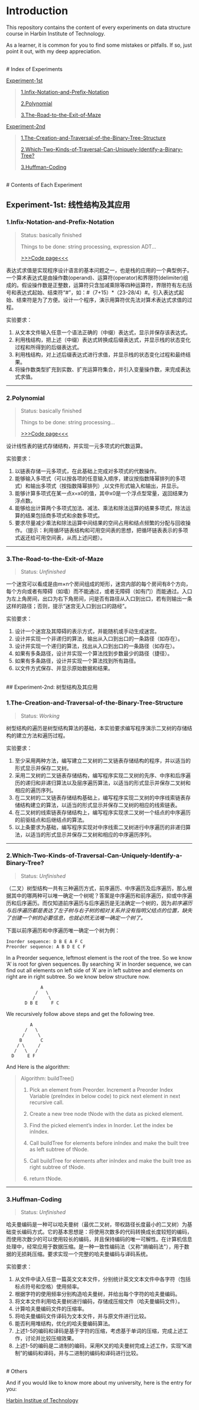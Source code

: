 # Introduction

This repository contains the content of every experiments on data structure course in Harbin Institute of Technology.

As a learner, it is common for you to find some mistakes or pitfalls. If so, just point it out, with my deep appreciation.

<br>
# Index of Experiments

[Experiment-1st](#Experiment-1st)
> [1.Infix-Notation-and-Prefix-Notation](#expression)
>
> [2.Polynomial](#Polynomial)
>
> [3.The-Road-to-the-Exit-of-Maze](#Maze)

[Experiment-2nd](#Experiment-2nd)
> [1.The-Creation-and-Traversal-of-the-Binary-Tree-Structure](#Binary-Tree)
>
> [2.Which-Two-Kinds-of-Traversal-Can-Uniquely-Identify-a-Binary-Tree?](#Identification)
>
> [3.Huffman-Coding](#Huffman-Coding)

<br>
# Contents of Each Experiment

## <a name="Experiment-1st"></a>Experiment-1st: 线性结构及其应用

### <a name="expression"></a>1.Infix-Notation-and-Prefix-Notation

> Status: basically finished
>
> Things to be done: string processing, expression ADT...
>
> [>>>Code page<<<][11]

表达式求值是实现程序设计语言的基本问题之一，也是栈的应用的一个典型例子。一个算术表达式是由操作数(operand)、运算符(operator)和界限符(delimiter)组成的。假设操作数是正整数，运算符只含加减乘除等四种运算符，界限符有左右括号和表达式起始、结束符“#”，如：#（7+15）\*（23-28/4）#。引入表达式起始、结束符是为了方便。设计一个程序，演示用算符优先法对算术表达式求值的过程。

实验要求：

1.	从文本文件输入任意一个语法正确的（中缀）表达式，显示并保存该表达式。
2.	利用栈结构，把上述（中缀）表达式转换成后缀表达式，并显示栈的状态变化过程和所得到的后缀表达式。
3.	利用栈结构，对上述后缀表达式进行求值，并显示栈的状态变化过程和最终结果。
4.	将操作数类型扩充到实数、扩充运算符集合，并引入变量操作数，来完成表达式求值。

* * *

### <a name="Polynomial"></a>2.Polynomial

> Status: basically finished
>
> Things to be done: string processing...
>
> [>>>Code page<<<][12]

设计线性表的链式存储结构，并实现一元多项式的代数运算。

实验要求：

1. 以链表存储一元多项式，在此基础上完成对多项式的代数操作。
2. 能够输入多项式（可以按各项的任意输入顺序，建议按指数降幂排列的多项式）和输出多项式（按指数降幂排列）,以文件形式输入和输出，并显示。
3. 能够计算多项式在某一点x=x0的值，其中x0是一个浮点型常量，返回结果为浮点数。
4. 能够给出计算两个多项式加法、减法、乘法和除法运算的结果多项式，除法运算的结果包括商多项式和余数多项式。
5. 要求尽量减少乘法和除法运算中间结果的空间占用和结点频繁的分配与回收操作。（提示：利用循环链表结构和可用空间表的思想，把循环链表表示的多项式返还给可用空间表，从而上述问题）。

* * *

### <a name="Maze"></a>3.The-Road-to-the-Exit-of-Maze

> Status: *Unfinished*

一个迷宫可以看成是由m×n个房间组成的矩形，迷宫内部的每个房间有8个方向，每个方向或者有障碍（如墙）而不能通过，或者无障碍（如有门）而能通过。入口为左上角房间，出口为右下角房间，问是否有路径从入口到出口，若有则输出一条这样的路径；否则，提示“迷宫无入口到出口的路经”。

实验要求：

1.	设计一个迷宫及其障碍的表示方式，并能随机或手动生成迷宫。
2.	设计并实现一个非递归的算法，输出从入口到出口的一条路径（如存在）。
3.	设计并实现一个递归的算法，找出从入口到出口的一条路径（如存在）。
4.	如果有多条路径，设计并实现一个算法找到步数最少的路径（捷径）。
5.	如果有多条路径，设计并实现一个算法找到所有路径。
6.	以文件方式保存、并显示原始数据和结果。

<br>
## <a name="Experiment-2nd"></a>Experiment-2nd: 树型结构及其应用

### <a name="Binary-Tree"></a>1.The-Creation-and-Traversal-of-the-Binary-Tree-Structure

> Status: *Working*

树型结构的遍历是树型结构算法的基础，本实验要求编写程序演示二叉树的存储结构的建立方法和遍历过程。 

实验要求：

1. 至少采用两种方法，编写建立二叉树的二叉链表存储结构的程序，并以适当的形式显示并保存二叉树。
2. 采用二叉树的二叉链表存储结构，编写程序实现二叉树的先序、中序和后序遍历的递归和非递归算法以及层序遍历算法，以适当的形式显示并保存二叉树和相应的遍历序列。
3. 在二叉树的二叉链表存储结构基础上，编写程序实现二叉树的中序线索链表存储结构建立的算法，以适当的形式显示并保存二叉树的相应的线索链表。
4. 在二叉树的线索链表存储结构上，编写程序实现求二叉树一个结点的中序遍历的前驱结点和后继结点的算法。
5. 以上条要求为基础，编写程序实现对中序线索二叉树进行中序遍历的非递归算法，以适当的形式显示并保存二叉树和相应的中序遍历序列。

* * *

### <a name="Identification"></a>2.Which-Two-Kinds-of-Traversal-Can-Uniquely-Identify-a-Binary-Tree?

> Status: *Unfinished*

（二叉）树型结构一共有三种遍历方式，前序遍历、中序遍历及后序遍历，那么根据其中的哪两种可以唯一确定一个树呢？答案是中序遍历和前序遍历，抑或中序遍历和后序遍历。而仅知道前序遍历与后序遍历是无法确定一个树的，因为*前序遍历与后序遍历都是表达了左子树与右子树的相对关系并没有指明父结点的位置，缺失了创建一个树的必要信息，也就必然无法唯一确定一个树了。*

下面以前序遍历和中序遍历唯一确定一个树为例：

    Inorder sequence: D B E A F C
    Preorder sequence: A B D E C F

In a Preorder sequence, leftmost element is the root of the tree. So we know ‘A’ is root for given sequences. By searching ‘A’ in Inorder sequence, we can find out all elements on left side of ‘A’ are in left subtree and elements on right are in right subtree. So we know below structure now.

                 A
               /   \
              /     \
           D B E     F C

We recursively follow above steps and get the following tree.

             A
           /   \
          /     \
         B       C
        / \     /
       /   \   /
      D     E F

And Here is the algorithm:

> Algorithm: buildTree()
>
> 1) Pick an element from Preorder. Increment a Preorder Index Variable (preIndex in below code) to pick next element in next recursive call.
>
> 2) Create a new tree node tNode with the data as picked element.
>
> 3) Find the picked element’s index in Inorder. Let the index be inIndex.
>
> 4) Call buildTree for elements before inIndex and make the built tree as left subtree of tNode.
>
> 5) Call buildTree for elements after inIndex and make the built tree as right subtree of tNode.
>
> 6) return tNode.

* * *

### <a name="Huffman-Coding"></a>3.Huffman-Coding

> Status: *Unfinished*

哈夫曼编码是一种可以哈夫曼树（最优二叉树，带权路径长度最小的二叉树）为基础变长编码方式。它的基本思想是：将使用次数多的代码转换成长度较短的编码，而使用次数少的可以使用较长的编码，并且保持编码的唯一可解性。在计算机信息处理中，经常应用于数据压缩。是一种一致性编码法（又称"熵编码法"），用于数据的无损耗压缩。要求实现一个完整的哈夫曼编码与译码系统。

实验要求：

1. 从文件中读入任意一篇英文文本文件，分别统计英文文本文件中各字符（包括标点符号和空格）使用频率。
2. 根据字符的使用频率分别构造哈夫曼树，并给出每个字符的哈夫曼编码。
3. 将文本文件利用哈夫曼树进行编码，存储成压缩文件（哈夫曼编码文件）。
4. 计算哈夫曼编码文件的压缩率。
5. 将哈夫曼编码文件译码为文本文件，并与原文件进行比较。
6. 能否利用堆结构，优化的哈夫曼编码算法。
7. 上述1-5的编码和译码是基于字符的压缩，考虑基于单词的压缩，完成上述工作，讨论并比较压缩效果。
8. 上述1-5的编码是二进制的编码，采用K叉的哈夫曼树完成上述工作，实现“K进制”的编码和译码，并与二进制的编码和译码进行比较。

<br>
# Others

And if you would like to know more about my university, here is the entry for you:

[Harbin Institue of Technology][100]

[11]: https://github.com/ANDI-Mckee/Data-Structure-Experiments/tree/master/The-1st/1.Infix-Notation-and-Prefix-Notation "Go to the code page"
[12]: https://github.com/ANDI-Mckee/Data-Structure-Experiments/tree/master/The-1st/2.Polynomial "Go to the code page"

[100]: https://en.wikipedia.org/wiki/Harbin_Institute_of_Technology "More information"
